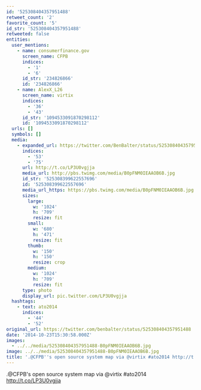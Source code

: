 ```yaml
---
id: '525308404357951488'
retweet_count: '2'
favorite_count: '5'
id_str: '525308404357951488'
retweeted: false
entities:
  user_mentions:
    - name: consumerfinance.gov
      screen_name: CFPB
      indices:
        - '1'
        - '6'
      id_str: '234826866'
      id: '234826866'
    - name: AlexX_L26
      screen_name: virtix
      indices:
        - '36'
        - '43'
      id_str: '1094533091870298112'
      id: '1094533091870298112'
  urls: []
  symbols: []
  media:
    - expanded_url: https://twitter.com/BenBalter/status/525308404357951488/photo/1
      indices:
        - '53'
        - '75'
      url: http://t.co/LP3U0vgjja
      media_url: http://pbs.twimg.com/media/B0pFNM0IEAAOB6B.jpg
      id_str: '525308399622557696'
      id: '525308399622557696'
      media_url_https: https://pbs.twimg.com/media/B0pFNM0IEAAOB6B.jpg
      sizes:
        large:
          w: '1024'
          h: '709'
          resize: fit
        small:
          w: '680'
          h: '471'
          resize: fit
        thumb:
          w: '150'
          h: '150'
          resize: crop
        medium:
          w: '1024'
          h: '709'
          resize: fit
      type: photo
      display_url: pic.twitter.com/LP3U0vgjja
  hashtags:
    - text: ato2014
      indices:
        - '44'
        - '52'
original_url: https://twitter.com/benbalter/status/525308404357951488
date: '2014-10-23T15:30:58.000Z'
images:
  - ../../media/525308404357951488-B0pFNM0IEAAOB6B.jpg
image: ../../media/525308404357951488-B0pFNM0IEAAOB6B.jpg
title: '.@CFPB''s open source system map via @virtix #ato2014 http://t.co/LP3U0vgjja'
---
```


.@CFPB's open source system map via @virtix #ato2014 http://t.co/LP3U0vgjja